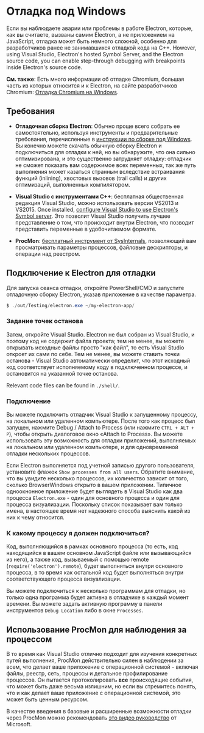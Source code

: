 # Отладка под Windows

Если вы наблюдаете аварии или проблемы в работе Electron, которые, как вы считаете, вызваны самим Electron, а не приложением на JavaScript, отладка может быть немного сложной, особенно для разработчиков ранее не занимавшихся отладкой кода на C++. However, using Visual Studio, Electron's hosted Symbol Server, and the Electron source code, you can enable step-through debugging with breakpoints inside Electron's source code.

**См. также**: Есть много информации об отладке Chromium, большая часть из которых относится и к Electron, на сайте разработчиков Chromium: [Отладка Chromium на Windows](https://www.chromium.org/developers/how-tos/debugging-on-windows).

## Требования

* **Отладочная сборка Electron**: Обычно проще всего собрать ее самостоятельно, используя инструменты и предварительные требования, перечисленные в [инструкции по сборке под Windows](build-instructions-windows.md). Вы конечно можете скачать обычную сборку Electron и подключиться для отладки к ней, но вы обнаружите, что она сильно оптимизирована, и это существенно затрудняет отладку: отладчик не сможет показать вам содержимое всех переменных, так же путь выполнения может казаться странным вследствие встраивания функций (inlining), хвостовых вызовов (trail calls) и других оптимизаций, выполненных компилятором.

* **Visual Studio с инструментами C++**: бесплатная общественная редакция Visual Studio, можно использовать версии VS2013 и VS2015. Once installed, [configure Visual Studio to use Electron's Symbol server](setting-up-symbol-server.md). Это позволит Visual Studio получить лучшее представление о том, что происходит внутри Electron, что позводит представить переменные в удобочитаемом формате.

* **ProcMon**: [бесплатный инструмент от SysInternals][sys-internals], позволяющий вам просматривать параметры процессов, файловые дескрипторы, и операции над реестром.

## Подключение к Electron для отладки

Для запуска сеанса отладки, откройте PowerShell/CMD и запустите отладочную сборку Electron, указав приложение в качестве параметра.

```powershell
$ ./out/Testing/electron.exe ~/my-electron-app/
```

### Задание точек останова

Затем, откройте Visual Studio. Electron не был собран из Visual Studio, и поэтому код не содержит файла проекта; тем не менее, вы можете открывать исходные файлы просто "как файл", то есть Visual Studio откроет их сами по себе. Тем не менее, вы можете ставить точки останова - Visual Studio автоматически определит, что этот исходный код соответствует исполняемому коду в подключенном процессе, и остановится на указанной точке останова.

Relevant code files can be found in `./shell/`.

### Подключение

Вы можете подключить отладчик Visual Studio к запущенному процессу, на локальном или удаленном компьютере. После того как процесс был запущен, нажмите Debug / Attach to Process (или нажмите `CTRL + ALT + P`), чтобы открыть диалоговое окно «Attach to Process». Вы можете использовать эту возможность для отладки приложений, выполняемых на локальном или удаленном компьютере, и для одновременной отладки нескольких процессов.

Если Electron выполняется под учетной записью другого пользователя, установите флажок `Show processes from all users`. Обратите внимание, что вы увидите несколько процессов, их количество зависит от того, сколько BrowserWindows открыто в вашем приложении. Типичное одноокнонное приложение будет выглядеть в Visual Studio как два процесса `Electron.exe` - один для основного процесса и один для процесса визуализации. Поскольку список показывает вам только имена, в настоящее время нет надежного способа выяснить какой из них к чему относится.

### К какому процессу я должен подключиться?

Код, выполняющийся в рамках основного процесса (то есть, код находящийся в вашем основном JavaScript файле или вызывающийся из него), а также код, вызываемый с помощью remote (`require('electron').remote`), будет выполняться внутри основного процесса, в то время как остальной код будет выполняться внутри соответствующего процесса визуализации.

Вы можете подключиться к несколько программам для отладки, но только одна программа будет активна в отладчике в каждый момент времени. Вы можете задать активную программу в панели инструментов `Debug Location` либо в окне `Processes`.

## Использование ProcMon для наблюдения за процессом

В то время как Visual Studio отлично подходит для изучения конкретных путей выполнения, ProcMon действительно силен в наблюдении за всем, что делает ваше приложение с операционной системой - включая файлы, реестр, сеть, процессы и детальное профилирование процессов. Он пытается протоколировать **все** происходящие события, что может быть даже весьма излишним, но если вы стремитесь понять, что и как делает ваше приложение с операционной системой, это может быть ценным ресурсом.

В качестве введения в базовые и расширенные возможности отладки через ProcMon можно рекомендовать [это видео руководство][procmon-instructions] от Microsoft.

[sys-internals]: https://technet.microsoft.com/en-us/sysinternals/processmonitor.aspx
[procmon-instructions]: https://channel9.msdn.com/shows/defrag-tools/defrag-tools-4-process-monitor
